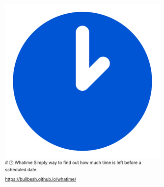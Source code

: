 <img src="https://github.com/bullbesh/whatime/blob/main/assets/images/Logotype.svg">
# 🕛 Whatime
Simply way to find out how much time is left before a scheduled date.

https://bullbesh.github.io/whatime/